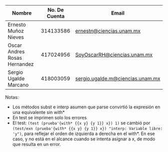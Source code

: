 | Nombre                         | No. De Cuenta   | Email
|---|---|---|
| Ernesto Muñoz Nieves            | 314133586        | ernestn@ciencias.unam.mx
| Oscar Andres Rosas Hernandez    | 417024956        | SoyOscarRH@ciencias.unam.mx
| Sergio Ugalde Marcano           | 418003059        | sergio.ugalde.m@ciencias.unam.mx

Notas:
- Los métodos subst e interp asumen que parse convirtió la expresión en una equivalente sin with*
- En test se imprimen solo los errores
- El test: `(test (prueba'{with* {{x y} {y 1}} x}) 1)` se cambió por `(test/exn (prueba'{with* {{x y} {y 1}} x}) "interp: Variable libre: 'y")`, para reflejar el orden de izquierda a derecha en el with*. En ese caso, y no está en el alcance cuando se intenta asignar a x, de modo que resulta en un error.

